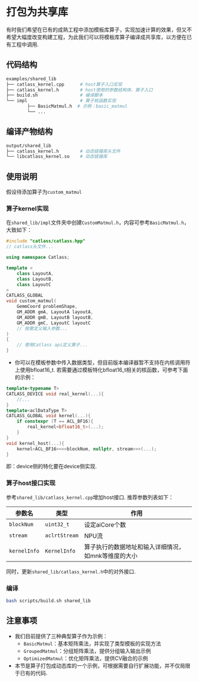 # 打包为共享库

有时我们希望在已有的成熟工程中添加模板库算子，实现加速计算的效果，但又不希望大幅度改变构建工程，为此我们可以将模板库算子编译成共享库，以方便在已有工程中调用.

## 代码结构

```bash
examples/shared_lib
├── catlass_kernel.cpp      # host算子入口实现
├── catlass_kernel.h        # host使用的参数结构体、算子入口
├── build.sh                # 编译脚本
└── impl                    # 算子核函数实现
        ├── BasicMatmul.h  # 示例：basic_matmul
        └── ...
```

## 编译产物结构

```bash
output/shared_lib
├── catlass_kernel.h        # 动态链接库头文件
└── libcatlass_kernel.so    # 动态链接库
```

## 使用说明

假设待添加算子为`custom_matmul`

### 算子kernel实现

在`shared_lib/impl`文件夹中创建`CustomMatmul.h`，内容可参考`BasicMatmul.h`，大致如下：

```cpp
#include "catlass/catlass.hpp"
// catlass头文件...

using namespace Catlass;

template <
    class LayoutA,
    class LayoutB,
    class LayoutC
>
CATLASS_GLOBAL
void custom_matmul(
    GemmCoord problemShape,
    GM_ADDR gmA, LayoutA layoutA,
    GM_ADDR gmB, LayoutB layoutB,
    GM_ADDR gmC, LayoutC layoutC
    // 按需定义输入参数...
)
{
    // 使用Catlass api定义算子...
}
```
- 你可以在模板参数中传入数据类型，但目前版本编译器暂不支持在内核调用符上使用bfloat16_t. 若需要通过模板特化bfloat16_t相关的核函数，可参考下面的示例：
```cpp
template<typename T>
CATLASS_DEVICE void real_kernel(...){
    //...
}
template<aclDataType T>
CATLASS_GLOBAL void kernel(...){
    if constexpr (T == ACL_BF16){
        real_kernel<bfloat16_t>(...);
    }
}
void kernel_host(...){
    kernel<ACL_BF16><<<blockNum, nullptr, stream>>>(...);
}
```
即：device侧的特化要在device侧实现.
### 算子host接口实现

参考`shared_lib/catlass_kernel.cpp`增加host接口.
推荐参数列表如下：

| 参数名           | 类型             | 作用               |
| ---------------- | ---------------- | ------------------ |
| `blockNum`       | `uint32_t`       | 设定aiCore个数     |
| `stream`         | `aclrtStream`    | NPU流              |
| `kernelInfo` | `KernelInfo` | 算子执行的数据地址和输入详细情况，如mnk等维度的大小 |

同时，更新`shared_lib/catlass_kernel.h`中的对外接口.

### 编译

```bash
bash scripts/build.sh shared_lib
```

## 注意事项
- 我们目前提供了三种典型算子作为示例：
  - `BasicMatmul`：基本矩阵乘法，并实现了类型模板的实现方法
  - `GroupedMatmul`：分组矩阵乘法，提供分组输入输出示例
  - `OptimizedMatmul`：优化矩阵乘法，提供CV融合的示例
- 本节是算子打包成动态库的一个示例，可根据需要自行扩展功能，并不仅局限于已有的代码.

